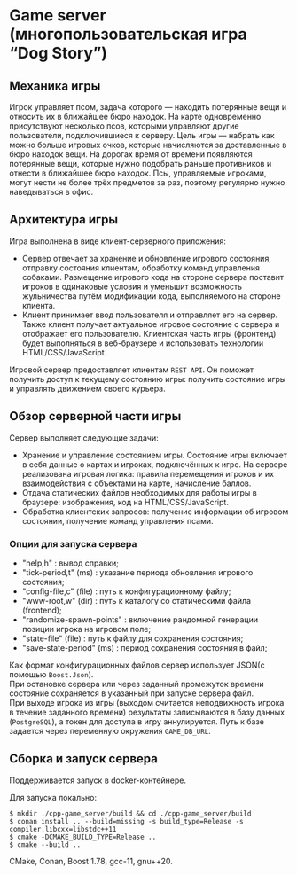 # Game server (многопользовательская игра “Dog Story”)

## Механика игры
Игрок управляет псом, задача которого — находить потерянные вещи и относить их в ближайшее бюро находок. На карте одновременно присутствуют несколько псов, которыми управляют другие пользователи, подключившиеся к серверу. Цель игры — набрать как можно больше игровых очков, которые начисляются за доставленные в бюро находок вещи.
На дорогах время от времени появляются потерянные вещи, которые нужно подобрать раньше противников и отнести в ближайшее бюро находок. Псы, управляемые игроками, могут нести не более трёх предметов за раз, поэтому регулярно нужно наведываться в офис.

## Архитектура игры
Игра выполнена в виде клиент-серверного приложения:

- Сервер отвечает за хранение и обновление игрового состояния, отправку состояния клиентам, обработку команд управления собаками. Размещение игрового кода на стороне сервера поставит игроков в одинаковые условия и уменьшит возможность жульничества путём модификации кода, выполняемого на стороне клиента.
- Клиент принимает ввод пользователя и отправляет его на сервер. Также клиент получает актуальное игровое состояние с сервера и отображает его пользователю. Клиентская часть игры (фронтенд) будет выполняться в веб-браузере и использовать технологии HTML/CSS/JavaScript.

Игровой сервер предоставляет клиентам `REST API`. Он поможет получить доступ к текущему состоянию игры: получить состояние игры и управлять движением своего курьера.

## Обзор серверной части игры
Сервер выполняет следующие задачи:

- Хранение и управление состоянием игры. Состояние игры включает в себя данные о картах и игроках, подключённых к игре. На сервере реализована игровая логика: правила перемещения игроков и их взаимодействия с объектами на карте, начисление баллов.
- Отдача статических файлов необходимых для работы игры в браузере: изображения, код на HTML/CSS/JavaScript.
- Обработка клиентских запросов: получение информации об игровом состоянии, получение команд управления псами.

### Опции для запуска сервера
- "help,h" : вывод справки;
- "tick-period,t" (ms) : указание периода обновления игрового состояния; 
- "config-file,c" (file) : путь к конфигурационному файлу;
- "www-root,w" (dir) : путь к каталогу со статическими файла (frontend);
- "randomize-spawn-points" : включение рандомной генерации позиции игрока на игровом поле;
- "state-file" (file) : путь к файлу для сохранения состояния;
- "save-state-period" (ms) : период сохранения состояния в файл;

Как формат конфигурационных файлов сервер использует JSON(с помощью `Boost.Json`).  
При остановке сервера или через заданный промежуток времени состояние сохраняется в указанный при запуске сервера файл.  
При выходе игрока из игры (выходом считается неподвижность игрока в течение заданного времени) результаты записываются в базу данных (`PostgreSQL`), а токен для доступа в игру аннулируется. Путь к базе задается через переменную окружения `GAME_DB_URL`.

## Сборка и запуск сервера
Поддерживается запуск в docker-контейнере.

Для запуска локально:
```
$ mkdir ./cpp-game_server/build && cd ./cpp-game_server/build
$ conan install .. --build=missing -s build_type=Release -s compiler.libcxx=libstdc++11
$ cmake -DCMAKE_BUILD_TYPE=Release ..
$ cmake --build ..
```
CMake, Conan, Boost 1.78, gcc-11, gnu++20.
